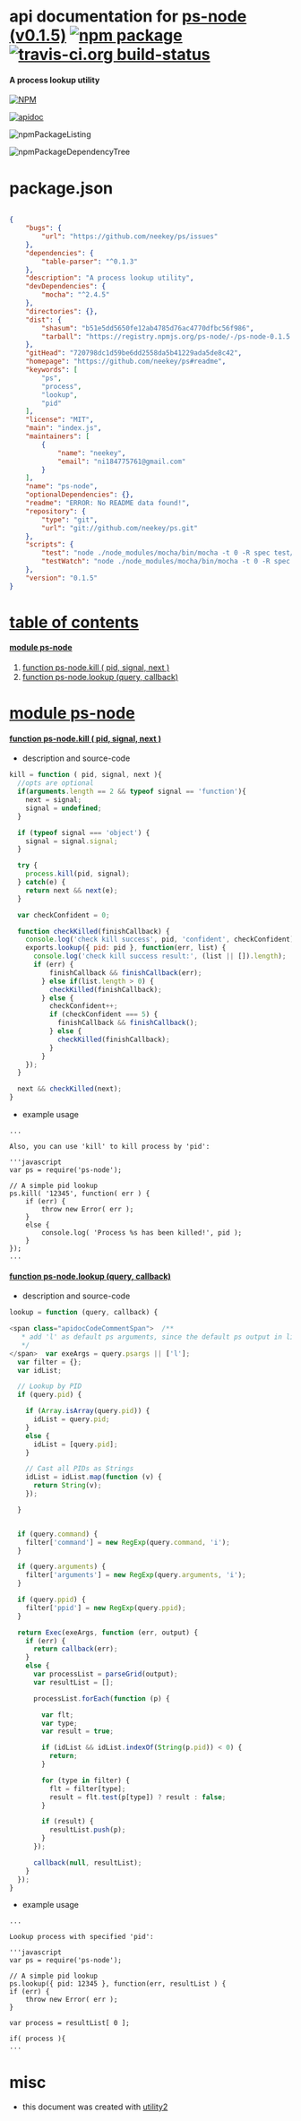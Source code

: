 # api documentation for  [ps-node (v0.1.5)](https://github.com/neekey/ps#readme)  [![npm package](https://img.shields.io/npm/v/npmdoc-ps-node.svg?style=flat-square)](https://www.npmjs.org/package/npmdoc-ps-node) [![travis-ci.org build-status](https://api.travis-ci.org/npmdoc/node-npmdoc-ps-node.svg)](https://travis-ci.org/npmdoc/node-npmdoc-ps-node)
#### A process lookup utility

[![NPM](https://nodei.co/npm/ps-node.png?downloads=true)](https://www.npmjs.com/package/ps-node)

[![apidoc](https://npmdoc.github.io/node-npmdoc-ps-node/build/screenCapture.buildNpmdoc.browser._2Fhome_2Ftravis_2Fbuild_2Fnpmdoc_2Fnode-npmdoc-ps-node_2Ftmp_2Fbuild_2Fapidoc.html.png)](https://npmdoc.github.io/node-npmdoc-ps-node/build/apidoc.html)

![npmPackageListing](https://npmdoc.github.io/node-npmdoc-ps-node/build/screenCapture.npmPackageListing.svg)

![npmPackageDependencyTree](https://npmdoc.github.io/node-npmdoc-ps-node/build/screenCapture.npmPackageDependencyTree.svg)



# package.json

```json

{
    "bugs": {
        "url": "https://github.com/neekey/ps/issues"
    },
    "dependencies": {
        "table-parser": "^0.1.3"
    },
    "description": "A process lookup utility",
    "devDependencies": {
        "mocha": "^2.4.5"
    },
    "directories": {},
    "dist": {
        "shasum": "b51e5dd5650fe12ab4785d76ac4770dfbc56f986",
        "tarball": "https://registry.npmjs.org/ps-node/-/ps-node-0.1.5.tgz"
    },
    "gitHead": "720798dc1d59be6dd2558da5b41229ada5de8c42",
    "homepage": "https://github.com/neekey/ps#readme",
    "keywords": [
        "ps",
        "process",
        "lookup",
        "pid"
    ],
    "license": "MIT",
    "main": "index.js",
    "maintainers": [
        {
            "name": "neekey",
            "email": "ni184775761@gmail.com"
        }
    ],
    "name": "ps-node",
    "optionalDependencies": {},
    "readme": "ERROR: No README data found!",
    "repository": {
        "type": "git",
        "url": "git://github.com/neekey/ps.git"
    },
    "scripts": {
        "test": "node ./node_modules/mocha/bin/mocha -t 0 -R spec test/test.js",
        "testWatch": "node ./node_modules/mocha/bin/mocha -t 0 -R spec --watch test/test.js"
    },
    "version": "0.1.5"
}
```



# <a name="apidoc.tableOfContents"></a>[table of contents](#apidoc.tableOfContents)

#### [module ps-node](#apidoc.module.ps-node)
1.  [function <span class="apidocSignatureSpan">ps-node.</span>kill ( pid, signal, next )](#apidoc.element.ps-node.kill)
1.  [function <span class="apidocSignatureSpan">ps-node.</span>lookup (query, callback)](#apidoc.element.ps-node.lookup)



# <a name="apidoc.module.ps-node"></a>[module ps-node](#apidoc.module.ps-node)

#### <a name="apidoc.element.ps-node.kill"></a>[function <span class="apidocSignatureSpan">ps-node.</span>kill ( pid, signal, next )](#apidoc.element.ps-node.kill)
- description and source-code
```javascript
kill = function ( pid, signal, next ){
  //opts are optional
  if(arguments.length == 2 && typeof signal == 'function'){
    next = signal;
    signal = undefined;
  }

  if (typeof signal === 'object') {
    signal = signal.signal;
  }

  try {
    process.kill(pid, signal);
  } catch(e) {
    return next && next(e);
  }

  var checkConfident = 0;

  function checkKilled(finishCallback) {
    console.log('check kill success', pid, 'confident', checkConfident);
    exports.lookup({ pid: pid }, function(err, list) {
      console.log('check kill success result:', (list || []).length);
      if (err) {
          finishCallback && finishCallback(err);
        } else if(list.length > 0) {
          checkKilled(finishCallback);
        } else {
          checkConfident++;
          if (checkConfident === 5) {
            finishCallback && finishCallback();
          } else {
            checkKilled(finishCallback);
          }
        }
    });
  }

  next && checkKilled(next);
}
```
- example usage
```shell
...

Also, you can use 'kill' to kill process by 'pid':

'''javascript
var ps = require('ps-node');

// A simple pid lookup
ps.kill( '12345', function( err ) {
    if (err) {
        throw new Error( err );
    }
    else {
        console.log( 'Process %s has been killed!', pid );
    }
});
...
```

#### <a name="apidoc.element.ps-node.lookup"></a>[function <span class="apidocSignatureSpan">ps-node.</span>lookup (query, callback)](#apidoc.element.ps-node.lookup)
- description and source-code
```javascript
lookup = function (query, callback) {

<span class="apidocCodeCommentSpan">  /**
   * add 'l' as default ps arguments, since the default ps output in linux like "ubuntu", wont include command arguments
   */
</span>  var exeArgs = query.psargs || ['l'];
  var filter = {};
  var idList;

  // Lookup by PID
  if (query.pid) {

    if (Array.isArray(query.pid)) {
      idList = query.pid;
    }
    else {
      idList = [query.pid];
    }

    // Cast all PIDs as Strings
    idList = idList.map(function (v) {
      return String(v);
    });

  }


  if (query.command) {
    filter['command'] = new RegExp(query.command, 'i');
  }

  if (query.arguments) {
    filter['arguments'] = new RegExp(query.arguments, 'i');
  }

  if (query.ppid) {
    filter['ppid'] = new RegExp(query.ppid);
  }

  return Exec(exeArgs, function (err, output) {
    if (err) {
      return callback(err);
    }
    else {
      var processList = parseGrid(output);
      var resultList = [];

      processList.forEach(function (p) {

        var flt;
        var type;
        var result = true;

        if (idList && idList.indexOf(String(p.pid)) < 0) {
          return;
        }

        for (type in filter) {
          flt = filter[type];
          result = flt.test(p[type]) ? result : false;
        }

        if (result) {
          resultList.push(p);
        }
      });

      callback(null, resultList);
    }
  });
}
```
- example usage
```shell
...

Lookup process with specified 'pid':

'''javascript
var ps = require('ps-node');

// A simple pid lookup
ps.lookup({ pid: 12345 }, function(err, resultList ) {
if (err) {
    throw new Error( err );
}

var process = resultList[ 0 ];

if( process ){
...
```



# misc
- this document was created with [utility2](https://github.com/kaizhu256/node-utility2)
